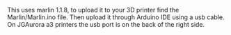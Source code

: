 This uses marlin 1.1.8, to upload it to your 3D printer find the Marlin/Marlin.ino file. Then upload it through Arduino IDE using a usb cable. On JGAurora a3 printers the usb port is on the back of the right side.
